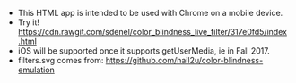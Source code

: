 * This HTML app is intended to be used with Chrome on a mobile device.
* Try it! https://cdn.rawgit.com/sdenel/color_blindness_live_filter/317e0fd5/index.html
* iOS will be supported once it supports getUserMedia, ie in Fall 2017.
* filters.svg comes from: https://github.com/hail2u/color-blindness-emulation
